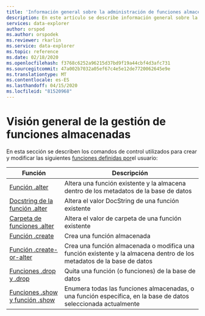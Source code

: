 ```yaml
---
title: 'Información general sobre la administración de funciones almacenadas: Explorador de azure Data Explorer . Microsoft Docs'
description: En este artículo se describe información general sobre la administración de funciones almacenadas en Azure Data Explorer.
services: data-explorer
author: orspod
ms.author: orspodek
ms.reviewer: rkarlin
ms.service: data-explorer
ms.topic: reference
ms.date: 02/18/2020
ms.openlocfilehash: f3768c6252a96215d37bd9f19a44cbf4d3afc731
ms.sourcegitcommit: 47a002b7032a05ef67c4e5e12de7720062645e9e
ms.translationtype: MT
ms.contentlocale: es-ES
ms.lasthandoff: 04/15/2020
ms.locfileid: "81520968"
---
```

# <a name="stored-functions-management-overview"></a>Visión general de la gestión de funciones almacenadas
En esta sección se describen los comandos de control utilizados para crear y modificar las siguientes [funciones definidas por](../query/functions/user-defined-functions.md)el usuario:

|Función |Descripción|
|---------|-----------|
|[Función .alter](alter-function.md) |Altera una función existente y la almacena dentro de los metadatos de la base de datos |
|[Docstring de la función .alter](alter-docstring-function.md) |Altera el valor DocString de una función existente |
|[Carpeta de funciones .alter](alter-folder-function.md) |Altera el valor de carpeta de una función existente |
|[Función .create](create-function.md) |Crea una función almacenada |
|[Función .create-or-alter](create-alter-function.md) |Crea una función almacenada o modifica una función existente y la almacena dentro de los metadatos de la base de datos |
|[Funciones .drop y .drop](drop-function.md) |Quita una función (o funciones) de la base de datos |
|[Funciones .show y función .show](show-function.md) |Enumera todas las funciones almacenadas, o una función específica, en la base de datos seleccionada actualmente |